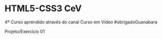 # HTML5-CSS3 CeV
4º Curso aprendido através do canal Curso em Vídeo #obrigadoGuanabara

<a hred="https://marcos-grando.github.io/HTML-CSS/projetos-hc/mdl01/p1">Projeto/Exercício 01